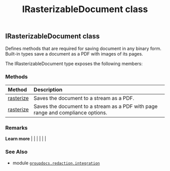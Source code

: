 ﻿---
title: IRasterizableDocument class
second_title: GroupDocs.Redaction for Python via .NET API References
description: 
type: docs
url: /python-net/groupdocs.redaction.integration/irasterizabledocument/
is_root: false
weight: 90
---

## IRasterizableDocument class

Defines methods that are required for saving document in any binary form. Built-in types save a document as a PDF with images of its pages.



The IRasterizableDocument type exposes the following members:

### Methods
| Method | Description |
| :- | :- |
| [rasterize](/redaction/python-net/groupdocs.redaction.integration/irasterizabledocument/rasterize/#io.RawIOBase) | Saves the document to a stream as a PDF. |
| [rasterize](/redaction/python-net/groupdocs.redaction.integration/irasterizabledocument/rasterize/#io.RawIOBase-groupdocs.redaction.options.RasterizationOptions) | Saves the document to a stream as a PDF with page range and compliance options. |



### Remarks 


**Learn more** |
|
 |
 |
 |
 |

### See Also
* module [`groupdocs.redaction.integration`](..)
